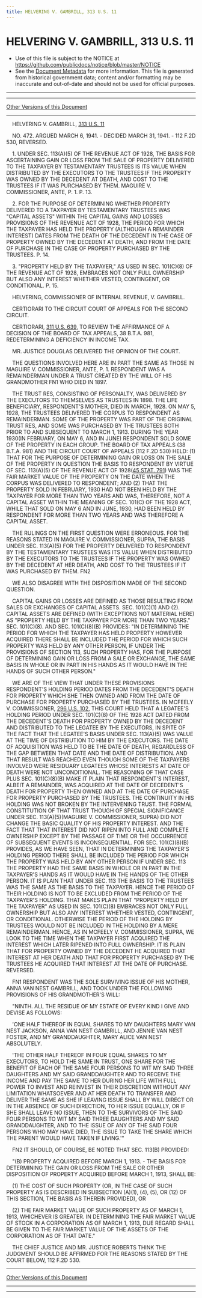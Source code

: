 ```yaml
---
title: HELVERING V. GAMBRILL, 313 U.S. 11
---
```


# HELVERING V. GAMBRILL, 313 U.S. 11

* Use of this file is subject to the NOTICE at https://github.com/publicdocs/notice/blob/master/NOTICE
* See the [Document Metadata](../../../index.md) for more information.
  This file is generated from historical government data; content and/or formatting may be inaccurate and out-of-date and should not be used for official purposes.

----------
----------

[Other Versions of this Document](https://publicdocs.github.io/go/links?ns=uslm-x&ref=%2Fus%2Fcourts%2Fscotus%2FusReporter%2F313%2F11)

----------

    HELVERING V. GAMBRILL, [313 U.S. 11][/us/courts/scotus/usReporter/313/11]

    NO. 472.  ARGUED MARCH 6, 1941.  - DECIDED MARCH 31, 1941.  - 112 F.2D 530, REVERSED.

    1.  UNDER SEC. 113(A)(5) OF THE REVENUE ACT OF 1928, THE BASIS FOR ASCERTAINING GAIN OR LOSS FROM THE SALE OF PROPERTY DELIVERED TO THE TAXPAYER BY TESTAMENTARY TRUSTEES IS ITS VALUE WHEN DISTRIBUTED BY THE EXECUTORS TO THE TRUSTEES IF THE PROPERTY WAS OWNED BY THE DECEDENT AT DEATH, AND COST TO THE TRUSTEES IF IT WAS PURCHASED BY THEM.  MAGUIRE V. COMMISSIONER, ANTE, P. 1.  P. 13.

    2.  FOR THE PURPOSE OF DETERMINING WHETHER PROPERTY DELIVERED TO A TAXPAYER BY TESTAMENTARY TRUSTEES WAS "CAPITAL ASSETS" WITHIN THE CAPITAL GAINS AND LOSSES PROVISIONS OF THE REVENUE ACT OF 1928, THE PERIOD FOR WHICH THE TAXPAYER HAS HELD THE PROPERTY (ALTHOUGH A REMAINDER INTEREST) DATES FROM THE DEATH OF THE DECEDENT IN THE CASE OF PROPERTY OWNED BY THE DECEDENT AT DEATH, AND FROM THE DATE OF PURCHASE IN THE CASE OF PROPERTY PURCHASED BY THE TRUSTEES.  P. 14.

    3.  "PROPERTY HELD BY THE TAXPAYER," AS USED IN SEC. 101(C)(8) OF THE REVENUE ACT OF 1928, EMBRACES NOT ONLY FULL OWNERSHIP BUT ALSO ANY INTEREST WHETHER VESTED, CONTINGENT, OR CONDITIONAL.  P. 15.

    HELVERING, COMMISSIONER OF INTERNAL REVENUE, V. GAMBRILL.

    CERTIORARI TO THE CIRCUIT COURT OF APPEALS FOR THE SECOND CIRCUIT.

    CERTIORARI, [311 U.S. 639][/us/courts/scotus/usReporter/311/639], TO REVIEW THE AFFIRMANCE OF A DECISION OF THE BOARD OF TAX APPEALS, 38 B.T.A. 981, REDETERMINING A DEFICIENCY IN INCOME TAX.

    MR. JUSTICE DOUGLAS DELIVERED THE OPINION OF THE COURT.

    THE QUESTIONS INVOLVED HERE ARE IN PART THE SAME AS THOSE IN MAGUIRE V. COMMISSIONER, ANTE, P. 1.  RESPONDENT WAS A REMAINDERMAN UNDER A TRUST CREATED BY THE WILL OF HIS GRANDMOTHER  FN1 WHO DIED IN 1897.

    THE TRUST RES, CONSISTING OF PERSONALTY, WAS DELIVERED BY THE EXECUTORS TO THEMSELVES AS TRUSTEES IN 1898.  THE LIFE BENEFICIARY, RESPONDENT'S MOTHER, DIED IN MARCH, 1928.  ON MAY 5, 1928, THE TRUSTEES DELIVERED THE CORPUS TO RESPONDENT AS REMAINDERMAN.  SOME OF THE PROPERTY WAS PART OF THE ORIGINAL TRUST RES, AND SOME WAS PURCHASED BY THE TRUSTEES BOTH PRIOR TO AND SUBSEQUENT TO MARCH 1, 1913.  DURING THE YEAR 1930(IN FEBRUARY, ON MAY 6, AND IN JUNE) RESPONDENT SOLD SOME OF THE PROPERTY IN EACH GROUP.  THE BOARD OF TAX APPEALS (38 B.T.A. 981) AND THE CIRCUIT COURT OF APPEALS (112 F.2D 530) HELD:  (1) THAT FOR THE PURPOSE OF DETERMINING GAIN OR LOSS ON THE SALE OF THE PROPERTY IN QUESTION THE BASIS TO RESPONDENT BY VIRTUE OF SEC. 113(A)(5) OF THE REVENUE ACT OF 1928([45 STAT. 791][/us/stat/45/791]) WAS THE FAIR MARKET VALUE OF THE PROPERTY ON THE DATE WHEN THE CORPUS WAS DELIVERED TO RESPONDENT; AND (2) THAT THE PROPERTY SOLD IN FEBRUARY, 1930 HAD NOT BEEN HELD BY THE TAXPAYER FOR MORE THAN TWO YEARS AND WAS, THEREFORE, NOT A CAPITAL ASSET WITHIN THE MEANING OF SEC. 101(C) OF THE 1928 ACT, WHILE THAT SOLD ON MAY 6 AND IN JUNE, 1930, HAD BEEN HELD BY RESPONDENT FOR MORE THAN TWO YEARS AND WAS THEREFORE A CAPITAL ASSET.

    THE RULINGS ON THE FIRST QUESTION WERE ERRONEOUS.  FOR THE REASONS STATED IN MAGUIRE V. COMMISSIONER, SUPRA, THE BASIS UNDER SEC. 113(A)(5) FOR THE PROPERTY DELIVERED TO RESPONDENT BY THE TESTAMENTARY TRUSTEES WAS ITS VALUE WHEN DISTRIBUTED BY THE EXECUTORS TO THE TRUSTEES IF THE PROPERTY WAS OWNED BY THE DECEDENT AT HER DEATH, AND COST TO THE TRUSTEES IF IT WAS PURCHASED BY THEM.  FN2

    WE ALSO DISAGREE WITH THE DISPOSITION MADE OF THE SECOND QUESTION.

    CAPITAL GAINS OR LOSSES ARE DEFINED AS THOSE RESULTING FROM SALES OR EXCHANGES OF CAPITAL ASSETS.  SEC. 101(C)(1) AND (2).  CAPITAL ASSETS ARE DEFINED (WITH EXCEPTIONS NOT MATERIAL HERE) AS "PROPERTY HELD BY THE TAXPAYER FOR MORE THAN TWO YEARS."  SEC. 101(C)(8).  AND SEC. 101(C)(8)(B) PROVIDES:  "IN DETERMINING THE PERIOD FOR WHICH THE TAXPAYER HAS HELD PROPERTY HOWEVER ACQUIRED THERE SHALL BE INCLUDED THE PERIOD FOR WHICH SUCH PROPERTY WAS HELD BY ANY OTHER PERSON, IF UNDER THE PROVISIONS OF SECTION 113, SUCH PROPERTY HAS, FOR THE PURPOSE OF DETERMINING GAIN OR LOSS FROM A SALE OR EXCHANGE, THE SAME BASIS IN WHOLE OR IN PART IN HIS HANDS AS IT WOULD HAVE IN THE HANDS OF SUCH OTHER PERSON."

    WE ARE OF THE VIEW THAT UNDER THESE PROVISIONS RESPONDENT'S HOLDING PERIOD DATES FROM THE DECEDENT'S DEATH FOR PROPERTY WHICH SHE THEN OWNED AND FROM THE DATE OF PURCHASE FOR PROPERTY PURCHASED BY THE TRUSTEES.  IN MCFEELY V. COMMISSIONER, [296 U.S. 102][/us/courts/scotus/usReporter/296/102], THIS COURT HELD THAT A LEGATEE'S HOLDING PERIOD UNDER SEC. 101(C)(8) OF THE 1928 ACT DATED FROM THE DECEDENT'S DEATH FOR PROPERTY OWNED BY THE DECEDENT AND DISTRIBUTED TO THE LEGATEE BY THE EXECUTORS, IN SPITE OF THE FACT THAT THE LEGATEE'S BASIS UNDER SEC. 113(A)(5) WAS VALUE AT THE TIME OF DISTRIBUTION TO HIM BY THE EXECUTORS.  THE DATE OF ACQUISITION WAS HELD TO BE THE DATE OF DEATH, REGARDLESS OF THE GAP BETWEEN THAT DATE AND THE DATE OF DISTRIBUTION.  AND THAT RESULT WAS REACHED EVEN THOUGH SOME OF THE TAXPAYERS INVOLVED WERE RESIDUARY LEGATEES WHOSE INTERESTS AT DATE OF DEATH WERE NOT UNCONDITIONAL.  THE REASONING OF THAT CASE PLUS SEC. 101(C)(8)(B) MAKE IT PLAIN THAT RESPONDENT'S INTEREST, ALBEIT A REMAINDER, WAS ACQUIRED AT THE DATE OF DECEDENT'S DEATH FOR PROPERTY THEN OWNED AND AT THE DATE OF PURCHASE FOR PROPERTY PURCHASED BY THE TRUSTEES.  THE CONTINUITY IN HIS HOLDING WAS NOT BROKEN BY THE INTERVENING TRUST.  THE FORMAL CONSTITUTION OF THAT TRUST THOUGH OF SPECIAL SIGNIFICANCE UNDER SEC. 113(A)(5)(MAGUIRE V. COMMISSIONER, SUPRA) DID NOT CHANGE THE BASIC QUALITY OF HIS PROPERTY INTEREST.  AND THE FACT THAT THAT INTEREST DID NOT RIPEN INTO FULL AND COMPLETE OWNERSHIP EXCEPT BY THE PASSAGE OF TIME OR THE OCCURRENCE OF SUBSEQUENT EVENTS IS INCONSEQUENTIAL.  FOR SEC. 101(C)(8)(B) PROVIDES, AS WE HAVE SEEN, THAT IN DETERMINING THE TAXPAYER'S HOLDING PERIOD THERE SHALL BE INCLUDED THE PERIOD FOR WHICH THE PROPERTY WAS HELD BY ANY OTHER PERSON IF UNDER SEC. 113 THE PROPERTY HAD THE SAME BASIS IN WHOLE OR IN PART IN THE TAXPAYER'S HANDS AS IT WOULD HAVE IN THE HANDS OF THE OTHER PERSON.  IT IS PLAIN THAT UNDER SEC. 113 THE BASIS TO THE TRUSTEES WAS THE SAME AS THE BASIS TO THE TAXPAYER.  HENCE THE PERIOD OF THEIR HOLDING IS NOT TO BE EXCLUDED FROM THE PERIOD OF THE TAXPAYER'S HOLDING.  THAT MAKES PLAIN THAT "PROPERTY HELD BY THE TAXPAYER" AS USED IN SEC. 101(C)(8) EMBRACES NOT ONLY FULL OWNERSHIP BUT ALSO ANY INTEREST WHETHER VESTED, CONTINGENT, OR CONDITIONAL.  OTHERWISE THE PERIOD OF THE HOLDING BY TRUSTEES WOULD NOT BE INCLUDED IN THE HOLDING BY A MERE REMAINDERMAN.  HENCE, AS IN MCFEELY V. COMMISSIONER, SUPRA, WE LOOK TO THE TIME WHEN THE TAXPAYER FIRST ACQUIRED THE INTEREST WHICH LATER RIPENED INTO FULL OWNERSHIP.  IT IS PLAIN THAT FOR PROPERTY OWNED BY THE DECEDENT HE ACQUIRED THAT INTEREST AT HER DEATH AND THAT FOR PROPERTY PURCHASED BY THE TRUSTEES HE ACQUIRED THAT INTEREST AT THE DATE OF PURCHASE.  REVERSED.

    FN1  RESPONDENT WAS THE SOLE SURVIVING ISSUE OF HIS MOTHER, ANNA VAN NEST GAMBRILL, AND TOOK UNDER THE FOLLOWING PROVISIONS OF HIS GRANDMOTHER'S WILL:

    "NINTH.  ALL THE RESIDUE OF MY ESTATE OF EVERY KIND I GIVE AND DEVISE AS FOLLOWS:

    'ONE HALF THEREOF IN EQUAL SHARES TO MY DAUGHTERS MARY VAN NEST JACKSON, ANNA VAN NEST GAMBRILL, AND JENNIE VAN NEST FOSTER, AND MY GRANDDAUGHTER, MARY ALICE VAN NEST ABSOLUTELY.

    'THE OTHER HALF THEREOF IN FOUR EQUAL SHARES TO MY EXECUTORS, TO HOLD THE SAME IN TRUST, ONE SHARE FOR THE BENEFIT OF EACH OF THE SAME FOUR PERSONS TO WIT MY SAID THREE DAUGHTERS AND MY SAID GRANDDAUGHTER AND TO RECEIVE THE INCOME AND PAY THE SAME TO HER DURING HER LIFE WITH FULL POWER TO INVEST AND REINVEST IN THEIR DISCRETION WITHOUT ANY LIMITATION WHATSOEVER AND AT HER DEATH TO TRANSFER AND DELIVER THE SAME AS SHE IF LEAVING ISSUE SHALL BY WILL DIRECT OR IN THE ABSENCE OF SUCH DIRECTION, TO HER ISSUE EQUALLY, OR IF SHE SHALL LEAVE NO ISSUE, THEN TO THE SURVIVORS OF THE SAID FOUR PERSONS TO WIT MY SAID THREE DAUGHTERS AND MY SAID GRANDDAUGHTER, AND TO THE ISSUE OF ANY OF THE SAID FOUR PERSONS WHO MAY HAVE DIED, THE ISSUE TO TAKE THE SHARE WHICH THE PARENT WOULD HAVE TAKEN IF LIVING.'"

    FN2  IT SHOULD, OF COURSE, BE NOTED THAT SEC. 113(B) PROVIDED:

    "(B)  PROPERTY ACQUIRED BEFORE MARCH 1, 1913.  - THE BASIS FOR DETERMINING THE GAIN OR LOSS FROM THE SALE OR OTHER DISPOSITION OF PROPERTY ACQUIRED BEFORE MARCH 1, 1913, SHALL BE:

    (1)  THE COST OF SUCH PROPERTY (OR, IN THE CASE OF SUCH PROPERTY AS IS DESCRIBED IN SUBSECTION (A)(1), (4), (5), OR (12) OF THIS SECTION, THE BASIS AS THEREIN PROVIDED), OR

    (2)  THE FAIR MARKET VALUE OF SUCH PROPERTY AS OF MARCH 1, 1913, WHICHEVER IS GREATER.  IN DETERMINING THE FAIR MARKET VALUE OF STOCK IN A CORPORATION AS OF MARCH 1, 1913, DUE REGARD SHALL BE GIVEN TO THE FAIR MARKET VALUE OF THE ASSETS OF THE CORPORATION AS OF THAT DATE."

    THE CHIEF JUSTICE AND MR. JUSTICE ROBERTS THINK THE JUDGMENT SHOULD BE AFFIRMED FOR THE REASONS STATED BY THE COURT BELOW, 112 F.2D 530.

----------

[Other Versions of this Document](https://publicdocs.github.io/go/links?ns=uslm-x&ref=%2Fus%2Fcourts%2Fscotus%2FusReporter%2F313%2F11)

----------
----------

[/us/courts/scotus/usReporter/313/11]: https://publicdocs.github.io/go/links?ns=uslm-x&ref=%2Fus%2Fcourts%2Fscotus%2FusReporter%2F313%2F11
[/us/courts/scotus/usReporter/311/639]: https://publicdocs.github.io/go/links?ns=uslm-x&ref=%2Fus%2Fcourts%2Fscotus%2FusReporter%2F311%2F639
[/us/stat/45/791]: https://publicdocs.github.io/go/links?ns=uslm&ref=%2Fus%2Fstat%2F45%2F791
[/us/courts/scotus/usReporter/296/102]: https://publicdocs.github.io/go/links?ns=uslm-x&ref=%2Fus%2Fcourts%2Fscotus%2FusReporter%2F296%2F102



